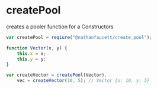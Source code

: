 createPool
=======

creates a pooler function for a Constructors


```javascript
var createPool = reqiure("@nathanfaucett/create_pool");

function Vector(x, y) {
    this.x = x;
    this.y = y;
}

var createVector = createPool(Vector),
    vec = createVector(10, 5); // Vector {x: 10, y: 5}
```
